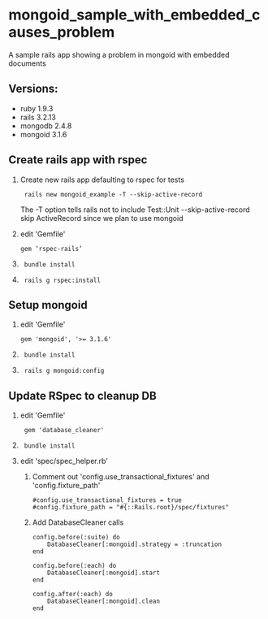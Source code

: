 mongoid_sample_with_embedded_causes_problem
===========================================

A sample rails app showing a problem in mongoid with embedded documents


Versions:  
-----
 - ruby 1.9.3
 - rails  3.2.13  
 - mongodb  2.4.8
 - mongoid 3.1.6  

 
Create rails app with rspec
---
 
1. Create new rails app defaulting to rspec for tests
	
		rails new mongoid_example -T --skip-active-record
    The -T option tells rails not to include Test::Unit
    --skip-active-record skip ActiveRecord since we plan to use mongoid 
1.  edit 'Gemfile'
	
		gem ‘rspec-rails’
1.  	bundle install
1.  	rails g rspec:install


Setup mongoid
---

1.  edit 'Gemfile'
			
		gem 'mongoid', '>= 3.1.6'
2. 		bundle install
3. 		rails g mongoid:config


Update RSpec to cleanup DB
---

1. edit 'Gemfile'

		gem 'database_cleaner'
1. 		bundle install 
1. edit 'spec/spec_helper.rb'
	1.	Comment out 'config.use_transactional_fixtures' and 'config.fixture_path'
		
			#config.use_transactional_fixtures = true 
			#config.fixture_path = "#{::Rails.root}/spec/fixtures"
	1.  Add DatabaseCleaner calls
	
	 		config.before(:suite) do
    			DatabaseCleaner[:mongoid].strategy = :truncation
  			end

  			config.before(:each) do
    			DatabaseCleaner[:mongoid].start
  			end

  			config.after(:each) do
    			DatabaseCleaner[:mongoid].clean
  			end




